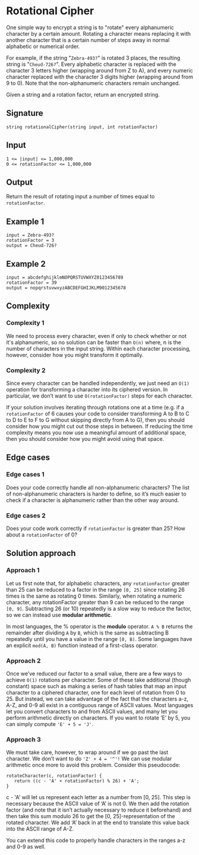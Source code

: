 # Rotational Cipher

One simple way to encrypt a string is to "rotate" every alphanumeric character by a certain amount. Rotating a character means replacing it with another character that is a certain number of steps away in normal alphabetic or numerical order.

For example, if the string "`Zebra-493?`" is rotated 3 places, the resulting string is "`Cheud-726?`". Every alphabetic character is replaced with the character 3 letters higher (wrapping around from Z to A), and every numeric character replaced with the character 3 digits higher (wrapping around from 9 to 0). Note that the non-alphanumeric characters remain unchanged.

Given a string and a rotation factor, return an encrypted string.

## Signature

`string rotationalCipher(string input, int rotationFactor)`

## Input

```
1 <= |input| <= 1,000,000
0 <= rotationFactor <= 1,000,000
```

## Output

Return the result of rotating input a number of times equal to `rotationFactor`.

## Example 1

```
input = Zebra-493?
rotationFactor = 3
output = Cheud-726?
```

## Example 2

```
input = abcdefghijklmNOPQRSTUVWXYZ0123456789
rotationFactor = 39
output = nopqrstuvwxyzABCDEFGHIJKLM9012345678
```

## Complexity

### Complexity 1

We need to process every character, even if only to check whether or not it's alphanumeric, so no solution can be faster than `O(n)` where, n is the number of characters in the input string. Within each character processing, however, consider how you might transform it optimally.

### Complexity 2

Since every character can be handled independently, we just need an `O(1)` operation for transforming a character into its ciphered version. In particular, we don’t want to use `O(rotationFactor)` steps for each character.

If your solution involves iterating through rotations one at a time (e.g. if a `rotationFactor` of 6 causes your code to consider transforming A to B to C to D to E to F to G without skipping directly from A to G), then you should consider how you might cut out those steps in between. If reducing the time complexity means you now use a meaningful amount of additional space, then you should consider how you might avoid using that space.

## Edge cases

### Edge cases 1

Does your code correctly handle all non-alphanumeric characters? The list of non-alphanumeric characters is harder to define, so it’s much easier to check if a character is alphanumeric rather than the other way around.

### Edge cases 2

Does your code work correctly if `rotationFactor` is greater than 25? How about a `rotationFactor` of 0?

## Solution approach

### Approach 1

Let us first note that, for alphabetic characters, any `rotationFactor` greater than 25 can be reduced to a factor in the range `[0, 25]` since rotating 26 times is the same as rotating 0 times. Similarly, when rotating a numeric character, any rotationFactor greater than 9 can be reduced to the range `[0, 9]`. Subtracting 26 (or 10) repeatedly is a slow way to reduce the factor, so we can instead use **modular arithmetic**.

In most languages, the % operator is the **modulo** operator. `A % B` returns the remainder after dividing `A` by `B`, which is the same as subtracting B repeatedly until you have a value in the range `[0, B)`. Some languages have an explicit `mod(A, B)` function instead of a first-class operator.

### Approach 2

Once we’ve reduced our factor to a small value, there are a few ways to achieve `O(1)` rotations per character. Some of these take additional (though constant) space such as making a series of hash tables that map an input character to a ciphered character, one for each level of rotation from 0 to 25. But instead, we can take advantage of the fact that the characters a-z, A-Z, and 0-9 all exist in a contiguous range of ASCII values. Most languages let you convert characters to and from ASCII values, and many let you perform arithmetic directly on characters. If you want to rotate ‘E’ by 5, you can simply compute `'E' + 5 = 'J'`.

### Approach 3

We must take care, however, to wrap around if we go past the last character. We don’t want to do `'Z' + 4 = '^'!` We can use modular arithmetic once more to avoid this problem. Consider this pseudocode:

```
rotateCharacter(c, rotationFactor) {
   return ((c - 'A' + rotationFactor) % 26) + 'A';
}
```

c - 'A' will let us represent each letter as a number from [0, 25]. This step is necessary because the ASCII value of ‘A’ is not 0. We then add the rotation factor (and note that it isn’t actually necessary to reduce it beforehand) and then take this sum modulo 26 to get the [0, 25]-representation of the rotated character. We add ‘A’ back in at the end to translate this value back into the ASCII range of A-Z.

You can extend this code to properly handle characters in the ranges a-z and 0-9 as well.

